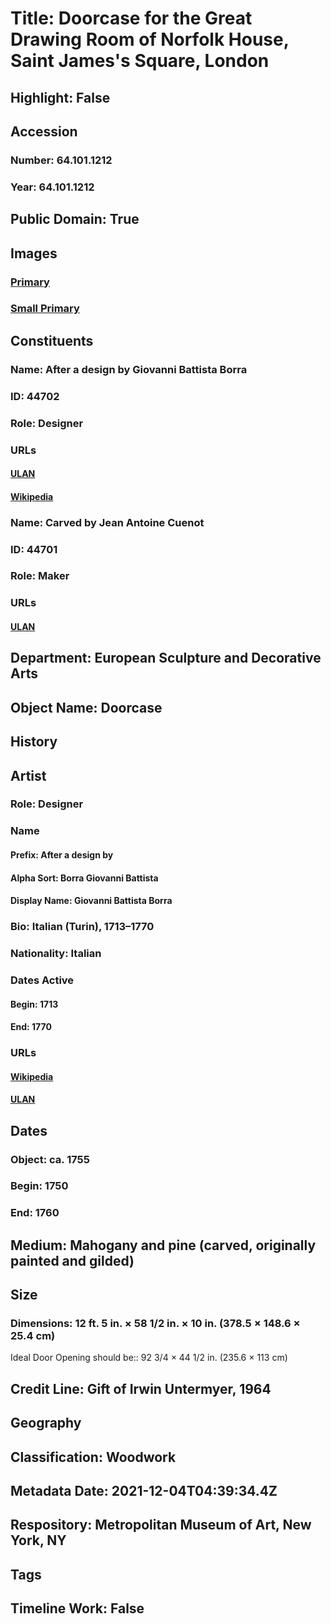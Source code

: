 # Title: Doorcase for the Great Drawing Room of Norfolk House, Saint James's Square, London
## Highlight: False
## Accession
### Number: 64.101.1212
### Year: 64.101.1212
## Public Domain: True
## Images
### [Primary](https://images.metmuseum.org/CRDImages/es/original/194816.jpg)
### [Small Primary](https://images.metmuseum.org/CRDImages/es/web-large/194816.jpg)
## Constituents
### Name: After a design by Giovanni Battista Borra
### ID: 44702
### Role: Designer
### URLs
#### [ULAN](http://vocab.getty.edu/page/ulan/500012641)
#### [Wikipedia](https://www.wikidata.org/wiki/Q1525816)
### Name: Carved by Jean Antoine Cuenot
### ID: 44701
### Role: Maker
### URLs
#### [ULAN](http://vocab.getty.edu/page/ulan/500286599)
## Department: European Sculpture and Decorative Arts
## Object Name: Doorcase
## History
## Artist
### Role: Designer
### Name
#### Prefix: After a design by
#### Alpha Sort: Borra Giovanni Battista
#### Display Name: Giovanni Battista Borra
### Bio: Italian (Turin), 1713–1770
### Nationality: Italian
### Dates Active
#### Begin: 1713
#### End: 1770
### URLs
#### [Wikipedia](https://www.wikidata.org/wiki/Q1525816)
#### [ULAN](http://vocab.getty.edu/page/ulan/500012641)
## Dates
### Object: ca. 1755
### Begin: 1750
### End: 1760
## Medium: Mahogany and pine (carved, originally painted and gilded)
## Size
### Dimensions: 12 ft. 5 in. × 58 1/2 in. × 10 in. (378.5 × 148.6 × 25.4 cm)
Ideal Door Opening should be:: 92 3/4 × 44 1/2 in. (235.6 × 113 cm)
## Credit Line: Gift of Irwin Untermyer, 1964
## Geography
## Classification: Woodwork
## Metadata Date: 2021-12-04T04:39:34.4Z
## Respository: Metropolitan Museum of Art, New York, NY
## Tags
## Timeline Work: False